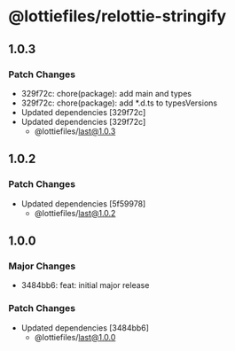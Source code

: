 # @lottiefiles/relottie-stringify

## 1.0.3

### Patch Changes

- 329f72c: chore(package): add main and types
- 329f72c: chore(package): add \*.d.ts to typesVersions
- Updated dependencies [329f72c]
- Updated dependencies [329f72c]
  - @lottiefiles/last@1.0.3

## 1.0.2

### Patch Changes

- Updated dependencies [5f59978]
  - @lottiefiles/last@1.0.2

## 1.0.0

### Major Changes

- 3484bb6: feat: initial major release

### Patch Changes

- Updated dependencies [3484bb6]
  - @lottiefiles/last@1.0.0

